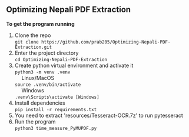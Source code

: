 ## Optimizing Nepali PDF Extraction
  
**To get the program running**  
1. Clone the repo  
`git clone https://github.com/prab205/Optimizing-Nepali-PDF-Extraction.git`  
2. Enter the project directory  
`cd Optimizing-Nepali-PDF-Extraction`  
3. Create python virtual environment and activate it  
`python3 -m venv .venv`  
&emsp; Linux/MacOS  
`source .venv/bin/activate`  
&emsp; Windows  
`.venv\Scripts\activate [Windows]`  
4. Install dependencies  
`pip install -r requirements.txt`   
5. You need to extract 'resources/Tesseract-OCR.7z' to run pytesseract  
6. Run the program  
`python3 time_measure_PyMUPDF.py`  


